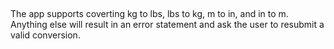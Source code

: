 ##
The app supports coverting kg to lbs, lbs to kg, m to in, and in to m.
Anything else will result in an error statement and ask the user to resubmit a valid conversion.
